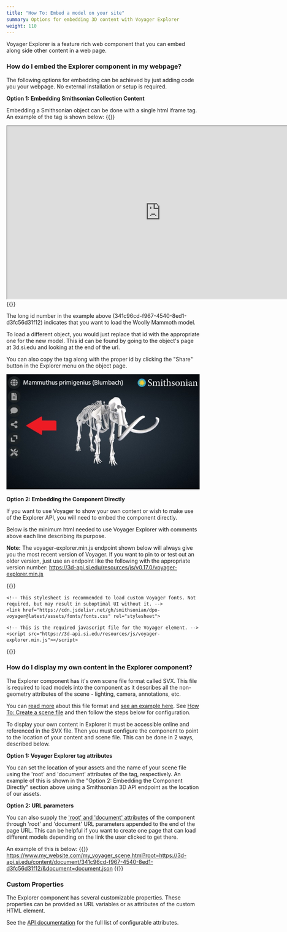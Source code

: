 ```yaml
---
title: "How To: Embed a model on your site"
summary: Options for embedding 3D content with Voyager Explorer
weight: 110
---
```


Voyager Explorer is a feature rich web component that you can embed along side other content in a web page.

### How do I embed the Explorer component in my webpage?

The following options for embedding can be achieved by just adding code you your webpage. No external installation or setup is required.

**Option 1: Embedding Smithsonian Collection Content**

Embedding a Smithsonian object can be done with a single html iframe tag. An example of the tag is shown below:
{{<highlight html>}}
<iframe name="Smithsonian Voyager" src="https://3d-api.si.edu/voyager/3d_package:341c96cd-f967-4540-8ed1-d3fc56d31f12" width="800" height="450" allow="xr; xr-spatial-tracking; fullscreen"></iframe>
{{</highlight>}}

The long id number in the example above (341c96cd-f967-4540-8ed1-d3fc56d31f12) indicates that you want to load the Woolly Mammoth model. 

To load a different object, you would just replace that id with the appropriate one for the new model. 
This id can be found by going to the object's page at 3d.si.edu and looking at the end of the url. 

You can also copy the tag along with the proper id by clicking the "Share" button in the Explorer menu on the object page. 

![Pose Task](share-button.jpg) 

**Option 2: Embedding the Component Directly**

If you want to use Voyager to show your own content or wish to make use of the Explorer API, you will need to embed the component directly.

Below is the minimum html needed to use Voyager Explorer with comments above each line describing its purpose.

**Note:** The voyager-explorer.min.js endpoint shown below will always give you the most recent version of Voyager. If you want to pin to or test out an older version,
just use an endpoint like the following with the appropriate version number: https://3d-api.si.edu/resources/js/v0.17.0/voyager-explorer.min.js 

{{<highlight html>}}
<!DOCTYPE html>
<html>
<head>
	<!-- This optional line provides a custom Voyager icon used for favorite/bookmarked pages. -->
	<link rel="shortcut icon" type="image/png" href="https://cdn.jsdelivr.net/gh/smithsonian/dpo-voyager@latest/assets/favicon.png"/>
	
	<!-- This stylesheet is recommended to load custom Voyager fonts. Not required, but may result in suboptimal UI without it. -->
	<link href="https://cdn.jsdelivr.net/gh/smithsonian/dpo-voyager@latest/assets/fonts/fonts.css" rel="stylesheet">
</head>
<body>
	<!-- This is the required Voyager tag. Customization can be done here via attributes. -->
	<!-- The 'root' attribute is the base path to your scene assets. -->
	<!-- The 'document' attribute is the name of your scene file -->
	<voyager-explorer root='https://3d-api.si.edu/content/document/341c96cd-f967-4540-8ed1-d3fc56d31f12/' document='document.json'></voyager-explorer>
	
	<!-- This is the required javascript file for the Voyager element. -->
	<script src="https://3d-api.si.edu/resources/js/voyager-explorer.min.js"></script>
</body>
</html>
{{</highlight>}}

### How do I display my own content in the Explorer component?

The Explorer component has it's own scene file format called SVX. This file is required to load models into the component as it describes all the non-geometry attributes of the scene - lighting, camera, annotations, etc.

You can [read more](../../document/overview) about this file format and [see an example here](../../document/example). See [How To: Create a scene file](../scene-create/) and then follow the steps below for configuration.

To display your own content in Explorer it must be accessible online and referenced in the SVX file. Then you must configure the component to point to the location of your content and scene file. This can be done in 2 ways, described below.

**Option 1: Voyager Explorer tag attributes**

You can set the location of your assets and the name of your scene file using the 'root' and 'document' attributes of the tag, respectively. An example of this is shown in the "Option 2: Embedding the Component Directly" section above using a Smithsonian 3D API endpoint as the location of our assets.

**Option 2: URL parameters** 

You can also supply the ['root' and 'document' attributes](../api) of the component through 'root' and 'document' URL parameters appended to the end of the page URL. This can be helpful if you want to create one page that can load different models depending on the link the user clicked to get there. 

An example of this is below:
{{<highlight html>}}
https://www.my_website.com/my_voyager_scene.html?root=https://3d-api.si.edu/content/document/341c96cd-f967-4540-8ed1-d3fc56d31f12/&document=document.json
{{</highlight>}}

### Custom Properties
The Explorer component has several customizable properties. These properties can be provided as URL variables or as attributes of the custom HTML element.

See the [API documentation](../api/) for the full list of configurable attributes.